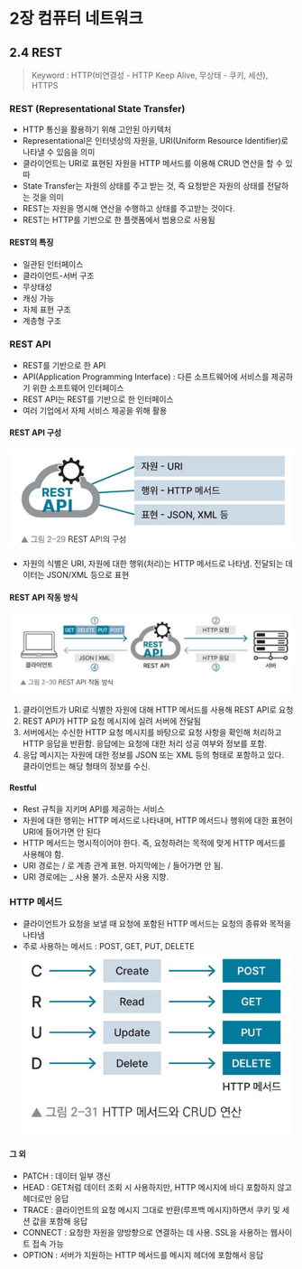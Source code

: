 # 2장 컴퓨터 네트워크
## 2.4 REST
> Keyword : HTTP(비연결성 - HTTP Keep Alive, 무상태 - 쿠키, 세션), HTTPS

### REST (Representational State Transfer)
- HTTP 통신을 활용하기 위해 고안된 아키텍처
- Representational은 인터넷상의 자원을, URI(Uniform Resource Identifier)로 나타낼 수 있음을 의미
- 클라이언트는 URI로 표현된 자원을 HTTP 메서드를 이용해 CRUD 연산을 할 수 있따
- State Transfer는 자원의 상태를 주고 받는 것, 즉 요청받은 자원의 상태를 전달하는 것을 의미
- REST는 자원을 명시해 연산을 수행하고 상태를 주고받는 것이다.
- REST는 HTTP를 기반으로 한 플랫폼에서 범용으로 사용됨

#### REST의 특징
- 일관된 인터페이스
- 클라이언트-서버 구조
- 무상태성
- 캐싱 가능
- 자체 표현 구조
- 계층형 구조

### REST API
- REST를 기반으로 한 API
- API(Application Programming Interface) : 다른 소프트웨어에 서비스를 제공하기 위한 소프트웨어 인터페이스
- REST API는 REST를 기반으로 한 인터페이스
- 여러 기업에서 자체 서비스 제공을 위해 활용

#### REST API 구성
![REST API의 구성](./src/2_29.png)
- 자원의 식별은 URI, 자원에 대한 행위(처리)는 HTTP 메서드로 나타냄. 전달되는 데이터는 JSON/XML 등으로 표현

#### REST API 작동 방식
![REST API의 작동 방식](./src/2_30.png)
1. 클라이언트가 URI로 식별한 자원에 대해 HTTP 메서드를 사용해 REST API로 요청
2. REST API가 HTTP 요청 메시지에 실려 서버에 전달됨
3. 서버에서는 수신한 HTTP 요청 메시지를 바탕으로 요청 사항을 확인해 처리하고 HTTP 응답을 반환함. 응답에는 요청에 대한 처리 성공 여부와 정보를 포함.
4. 응답 메시지는 자원에 대한 정보를 JSON 또는 XML 등의 형태로 포함하고 있다. 클라이언트는 해당 형태의 정보를 수신.

#### Restful
- Rest 규칙을 지키며 API를 제공하는 서비스
- 자원에 대한 행위는 HTTP 메서드로 나타내며, HTTP 메서드나 행위에 대한 표현이 URI에 들어가면 안 된다
- HTTP 메서드는 명시적이어야 한다. 즉, 요청하려는 목적에 맞게 HTTP 메서드를 사용해야 함.
- URI 경로는 / 로 계층 관계 표현. 마지막에는 / 들어가면 안 됨.
- URI 경로에는 _ 사용 불가. 소문자 사용 지향.

### HTTP 메서드
- 클라이언트가 요청을 보낼 때 요청에 포함된 HTTP 메서드는 요청의 종류와 목적을 나타냄
- 주로 사용하는 메서드 : POST, GET, PUT, DELETE
  ![HTTP 메서드와 CRUD 연산](./src/2_31.png)

#### 그 외
- PATCH : 데이터 일부 갱신
- HEAD : GET처럼 데이터 조회 시 사용하지만, HTTP 메시지에 바디 포함하지 않고 헤더로만 응답
- TRACE : 클라이언트의 요청 메시지 그대로 반환(루프백 메시지)하면서 쿠키 및 세션 값을 포함해 응답
- CONNECT : 요청한 자원을 양방향으로 연결하는 데 사용. SSL을 사용하는 웹사이트 접속 가능
- OPTION : 서버가 지원하는 HTTP 메서드를 메시지 헤더에 포함해서 응답 